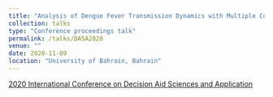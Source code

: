 ```yaml
---
title: "Analysis of Dengue Fever Transmission Dynamics with Multiple Controls: A Mathematical Approach"
collection: talks
type: "Conference proceedings talk"
permalink: /talks/DASA2020
venue: ""
date: 2020-11-09
location: "University of Bahrain, Bahrain"
---
```


[2020 International Conference on Decision Aid Sciences and Application](http://dasa20.uob.edu.bh/)
